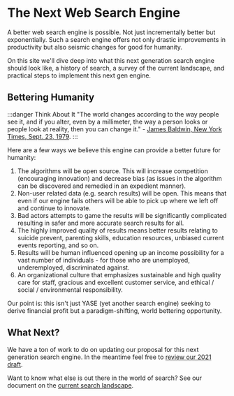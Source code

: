# The Next Web Search Engine

A better web search engine is possible. Not just incrementally better but exponentially. Such a search engine offers not only drastic improvements in productivity but also seismic changes for good for humanity.

On this site we'll dive deep into what this next generation search engine should look like, a history of search, a survey of the current landscape, and practical steps to implement this next gen engine.

## Bettering Humanity

:::danger Think About It
"The world changes according to the way people see it, and if you alter, even by a millimeter, the way a person looks or people look at reality, then you can change it." - [James Baldwin, New York Times, Sept. 23, 1979](https://www.nytimes.com/1979/09/23/archives/james-baldwin-writing-and-talking-baldwin-baldwin-authors-query.html).
:::

Here are a few ways we believe this engine can provide a better future for humanity:

1. The algorithms will be open source. This will increase competition (encouraging innovation) and decrease bias (as issues in the algorithm can be discovered and remedied in an expedient manner).
1. Non-user related data (e.g. search results) will be open. This means that even if our engine fails others will be able to pick up where we left off and continue to innovate.
1. Bad actors attempts to game the results will be significantly complicated resulting in safer and more accurate search results for all.
1. The highly improved quality of results means better results relating to suicide prevent, parenting skills, education resources, unbiased current events reporting, and so on.
1. Results will be human influenced opening up an income possibility for a vast number of individuals - for those who are unemployed, underemployed, discriminated against.
1. An organizational culture that emphasizes sustainable and high quality care for staff, gracious and excellent customer service, and ethical / social / environmental responsibility.

Our point is: this isn't just YASE (yet another search engine) seeking to derive financial profit but a paradigm-shifting, world bettering opportunity.

## What Next?

We have a ton of work to do on updating our proposal for this next generation search engine. In the meantime feel free to [review our 2021 draft](https://github.com/Next-Search/websearch-proposal/blob/master/SUMMARY.md).

Want to know what else is out there in the world of search? See our document on the [current search landscape](./docs/current-search/current-search-landscape).